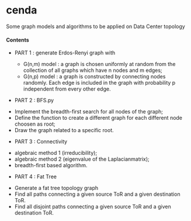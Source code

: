 # cenda

Some graph models and algorithms to be applied on Data Center topology

#### Contents

* PART 1 : generate Erdos-Renyi graph with 
  - G(n,m) model : a graph is chosen uniformly at random from the collection of all graphs which have n nodes and m edges;
  - G(n,p) model : a graph is constructed by connecting nodes randomly. Each edge is included in the graph with probability p independent from every other edge. 

* PART 2 : BFS.py 
 - Implement the breadth-first search for all nodes of the graph;
 - Define the function to create a different graph for each different node choosen as root;
 - Draw the graph related to a specific root.

* PART 3 : Connectivity
 - algebraic method 1 (irreducibility);
 - algebraic method 2 (eigenvalue of the Laplacianmatrix);
 - breadth-first based algorithm.

* PART 4 : Fat Tree 
 - Generate a fat tree topology graph 
 - Find all paths connecting a given source ToR and a given destination ToR.
 - Find all disjoint paths connecting a given source ToR and a given destination ToR.

